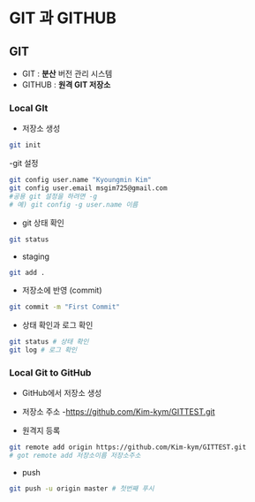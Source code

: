 # GIT 과 GITHUB
## GIT

- GIT : **분산** 버전 관리 시스템
- GITHUB : **원격 GIT 저장소** 

### Local GIt 
- 저장소 생성 
```bash
git init
```
-git 설정 
```bash
git config user.name "Kyoungmin Kim" 
git config user.email msgim725@gmail.com 
#공용 git 설정을 하려면 -g
# 예) git config -g user.name 이름 
```

- git 상태 확인
``` bash
git status
```


- staging
```bash
git add .
```

- 저장소에 반영 (commit)
```bash
git commit -m "First Commit"
```

- 상태 확인과 로그 확인
```bash
git status # 상태 확인
git log # 로그 확인 
```

### Local Git to GitHub 
- GitHub에서 저장소 생성  
- 저장소 주소 
    -https://github.com/Kim-kym/GITTEST.git

- 원격지 등록
```bash
git remote add origin https://github.com/Kim-kym/GITTEST.git
# got remote add 저장소이름 저장소주소
```
- push
```bash
git push -u origin master # 첫번째 푸시 
``` 